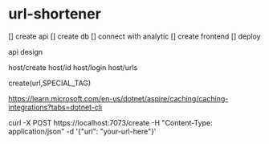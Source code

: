 # url-shortener

[] create api
[] create db
[] connect with analytic
[] create frontend
[] deploy


api design

host/create
host/id
host/login
host/urls

create(url,SPECIAL_TAG)

https://learn.microsoft.com/en-us/dotnet/aspire/caching/caching-integrations?tabs=dotnet-cli


curl -X POST https://localhost:7073/create -H "Content-Type: application/json" -d '{"url": "your-url-here"}'




